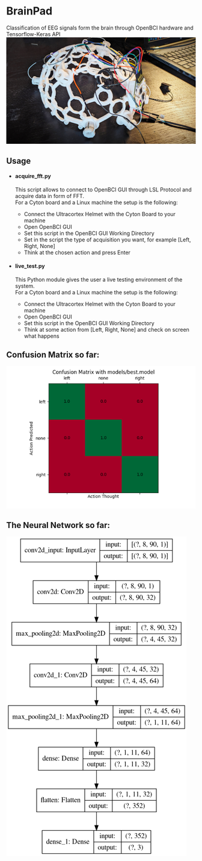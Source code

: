 # BrainPad
Classification of EEG signals form the brain through OpenBCI hardware and Tensorflow-Keras API
<img src="pictures/helmet.jpg">

## Usage
*   #### acquire_fft.py
    This script allows to connect to OpenBCI GUI
    through LSL Protocol and acquire data in form of FFT. <br>
    For a Cyton board and a Linux machine the setup is the following:
    *   Connect the Ultracortex Helmet with the Cyton Board to your machine
    *   Open OpenBCI GUI
    *   Set this script in the OpenBCI GUI Working Directory
    *   Set in the script the type of acquisition you want, for example [Left, Right, None]
    *   Think at the chosen action and press Enter
 
*   #### live_test.py
    This Python module gives the user a live testing environment of the system. <br>
    For a Cyton board and a Linux machine the setup is the following:
    *   Connect the Ultracortex Helmet with the Cyton Board to your machine
    *   Open OpenBCI GUI
    *   Set this script in the OpenBCI GUI Working Directory
    *   Think at some action from [Left, Right, None] and check on screen what happens
    
## Confusion Matrix so far:
<img src="pictures/confusion_matrix.png">

## The Neural Network so far:
<img src="pictures/crisnet.png">